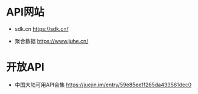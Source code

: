 # API网站

- sdk.cn <https://sdk.cn/>

- 聚合数据 <https://www.juhe.cn/>

# 开放API

- 中国大陆可用API合集 <https://juejin.im/entry/59e85ee1f265da433561dec0>
